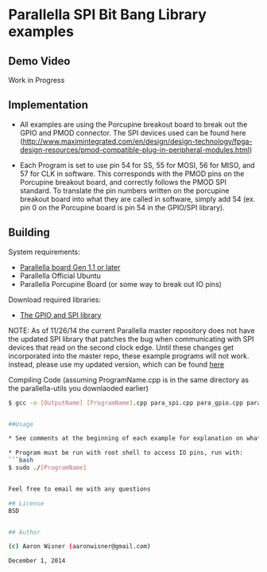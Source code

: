 # Parallella SPI Bit Bang Library examples

## Demo Video

Work in Progress

## Implementation

* All examples are using the Porcupine breakout board to break out the GPIO and PMOD connector. The SPI devices used can be found here (http://www.maximintegrated.com/en/design/design-technology/fpga-design-resources/pmod-compatible-plug-in-peripheral-modules.html)

* Each Program is set to use pin 54 for SS, 55 for MOSI, 56 for MISO, and 57 for CLK in software. This corresponds with the PMOD pins on the Porcupine breakout board, and correctly follows the PMOD SPI standard. To translate the pin numbers written on the porcupine breakout board into what they are called in software, simply add 54 (ex. pin 0 on the Porcupine board is pin 54 in the GPIO/SPI library).
 

## Building

System requirements:

* [Parallella board Gen 1.1 or later](http://www.parallella.org/)
* Parallella Official Ubuntu
* Parallella Porcupine Board (or some way to break out IO pins)


Download required libraries:

* [The GPIO and SPI library](https://github.com/parallella/parallella-utils.)

NOTE: As of 11/26/14 the current Parallella master repository does not have the updated SPI library that patches the bug when communicating with SPI devices that read on the second clock edge. 
Until these changes get incorporated into the master repo, these example programs will not work. instead, please use my updated version, which can be found [here](https://github.com/wizard97/parallella-utils.)


Compiling Code (assuming ProgramName.cpp is in the same directory as the parallella-utils you downlaoded earlier)
```bash
$ gcc -o [OutputName] [ProgramName].cpp para_spi.cpp para_gpio.cpp para_gpio.c -lstdc++ -Wall


##Usage

* See comments at the beginning of each example for explanation on what each program does, what perepheral it is using, and how to connect it.

* Program must be run with root shell to access IO pins, run with:
```bash
$ sudo ./[ProgramName]


Feel free to email me with any questions

## License
BSD


## Author

(c) Aaron Wisner (aaronwisner@gmail.com)

December 1, 2014
